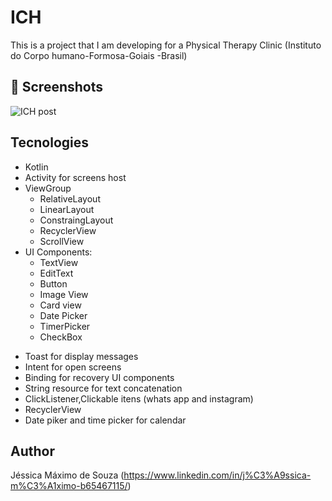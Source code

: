 # ICH
This is a project that I am developing for a Physical Therapy Clinic (Instituto do Corpo humano-Formosa-Goiais -Brasil)

## :camera_flash: Screenshots
<!-- You can add more screenshots here if you like -->
![ICH post](https://github.com/jessicamaximo23/ICH/assets/122978824/9b3319e5-a08a-4ab0-959a-90f7ecabd3d2)

## Tecnologies
* Kotlin
* Activity for screens host
* ViewGroup
    * RelativeLayout
    * LinearLayout
    * ConstraingLayout
    * RecyclerView
    * ScrollView
* UI Components:
    - TextView
    - EditText
    - Button
    - Image View
    - Card view
    - Date Picker
    - TimerPicker
    - CheckBox
- Toast for display messages
- Intent for open screens
- Binding for recovery UI components
- String resource for text concatenation
- ClickListener,Clickable itens (whats app and instagram)
- RecyclerView
- Date piker and time picker for calendar


## Author
Jéssica Máximo de Souza (https://www.linkedin.com/in/j%C3%A9ssica-m%C3%A1ximo-b65467115/)
